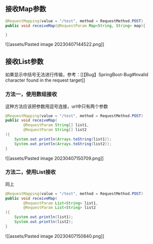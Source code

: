 ## 接收Map参数

```java
@RequestMapping(value = "/test", method = RequestMethod.POST)
public void receiveMap(@RequestParam Map<String, String> map){

}
```

![[assets/Pasted image 20230407144522.png]]

## 接收List参数

如果显示中括号无法进行传输，参考：[[【Bug】SpringBoot-Bug#Invalid character found in the request target]]

### 方法一，使用数组接收

这种方法应该把参数用逗号连接，url中只有两个参数

```java
@RequestMapping(value = "/test", method = RequestMethod.POST)
public void receiveMap(
		@RequestParam String[] list1,
		@RequestParam String[] list2
){
	System.out.println(Arrays.toString(list1));
	System.out.println(Arrays.toString(list2));
}
```

![[assets/Pasted image 20230407150709.png]]

### 方法二，使用List接收

同上

```java
@RequestMapping(value = "/test", method = RequestMethod.POST)
public void receiveMap(
		@RequestParam List<String> list1,
		@RequestParam List<String> list2
){
	System.out.println(list1);
	System.out.println(list2);
}
```

![[assets/Pasted image 20230407150840.png]]

